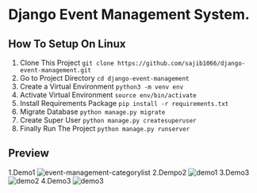 # Django Event Management System.

## How To Setup On Linux
1. Clone This Project `git clone https://github.com/sajib1066/django-event-management.git`
2. Go to Project Directory `cd django-event-management`
3. Create a Virtual Environment `python3 -m venv env`
4. Activate Virtual Environment `source env/bin/activate`
5. Install Requirements Package `pip install -r requirements.txt`
6. Migrate Database `python manage.py migrate`
7. Create Super User `python manage.py createsuperuser`
8. Finally Run The Project `python manage.py runserver`

## Preview
1.Demo1
![event-management-categorylist](https://github.com/user-attachments/assets/82c476c6-a3eb-42e9-9b4e-863258d10bb0)
2.Dempo2
![demo1](https://github.com/user-attachments/assets/acd62159-7369-4abb-b2b4-710926407a7e)
3.Demo3
![demo2](https://github.com/user-attachments/assets/6ebea562-ea38-4b8d-86a7-1e9f3de4be68)
4.Demo3
![demo3](https://github.com/user-attachments/assets/0064d5e8-d1ee-4b7a-bba9-90c07709a93d)